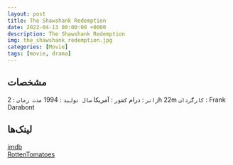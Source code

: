 ```yaml
---
layout: post
title: The Shawshank Redemption
date: 2022-04-13 00:00:00 +0000
description: The Shawshank Redemption
img: the_shawshank_redemption.jpg
categories: [Movie]
tags: [movie, drama]
---
```


## مشخصات

  `ژانر` : درام 
  `کشور` : آمریکا
  `سال تولید` : 1994
  `مدت زمان` : 2h 22m
  `کارگردان` : Frank Darabont

## لینک‌ها

[imdb](https://www.imdb.com/title/tt0111161/)  
[RottenTomatoes](https://www.rottentomatoes.com/m/shawshank_redemption)  